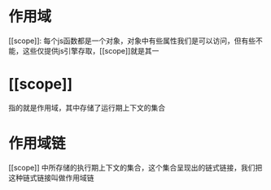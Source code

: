# 作用域
[[scope]]: 每个js函数都是一个对象，对象中有些属性我们是可以访问，但有些不能，这些仅提供js引擎存取，[[scope]]就是其一


# [[scope]]
指的就是作用域，其中存储了运行期上下文的集合

# 作用域链
[[scope]] 中所存储的执行期上下文的集合，这个集合呈现出的链式链接，我们把这种链式链接叫做作用域链